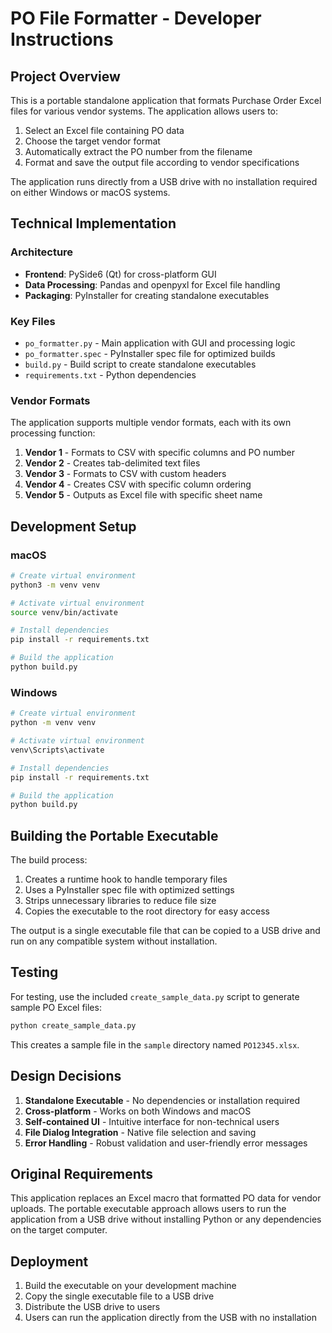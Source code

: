 # PO File Formatter - Developer Instructions

## Project Overview

This is a portable standalone application that formats Purchase Order Excel files for various vendor systems. The application allows users to:

1. Select an Excel file containing PO data
2. Choose the target vendor format
3. Automatically extract the PO number from the filename
4. Format and save the output file according to vendor specifications

The application runs directly from a USB drive with no installation required on either Windows or macOS systems.

## Technical Implementation

### Architecture

- **Frontend**: PySide6 (Qt) for cross-platform GUI
- **Data Processing**: Pandas and openpyxl for Excel file handling
- **Packaging**: PyInstaller for creating standalone executables

### Key Files

- `po_formatter.py` - Main application with GUI and processing logic
- `po_formatter.spec` - PyInstaller spec file for optimized builds
- `build.py` - Build script to create standalone executables
- `requirements.txt` - Python dependencies

### Vendor Formats

The application supports multiple vendor formats, each with its own processing function:

1. **Vendor 1** - Formats to CSV with specific columns and PO number
2. **Vendor 2** - Creates tab-delimited text files
3. **Vendor 3** - Formats to CSV with custom headers
4. **Vendor 4** - Creates CSV with specific column ordering
5. **Vendor 5** - Outputs as Excel file with specific sheet name

## Development Setup

### macOS

```bash
# Create virtual environment
python3 -m venv venv

# Activate virtual environment
source venv/bin/activate

# Install dependencies
pip install -r requirements.txt

# Build the application
python build.py
```

### Windows

```bash
# Create virtual environment
python -m venv venv

# Activate virtual environment
venv\Scripts\activate

# Install dependencies
pip install -r requirements.txt

# Build the application
python build.py
```

## Building the Portable Executable

The build process:

1. Creates a runtime hook to handle temporary files
2. Uses a PyInstaller spec file with optimized settings
3. Strips unnecessary libraries to reduce file size
4. Copies the executable to the root directory for easy access

The output is a single executable file that can be copied to a USB drive and run on any compatible system without installation.

## Testing

For testing, use the included `create_sample_data.py` script to generate sample PO Excel files:

```bash
python create_sample_data.py
```

This creates a sample file in the `sample` directory named `PO12345.xlsx`.

## Design Decisions

1. **Standalone Executable** - No dependencies or installation required
2. **Cross-platform** - Works on both Windows and macOS
3. **Self-contained UI** - Intuitive interface for non-technical users
4. **File Dialog Integration** - Native file selection and saving
5. **Error Handling** - Robust validation and user-friendly error messages

## Original Requirements

This application replaces an Excel macro that formatted PO data for vendor uploads. The portable executable approach allows users to run the application from a USB drive without installing Python or any dependencies on the target computer.

## Deployment

1. Build the executable on your development machine
2. Copy the single executable file to a USB drive
3. Distribute the USB drive to users
4. Users can run the application directly from the USB with no installation 